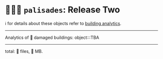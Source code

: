 # 🧑🏽‍🚒 `palisades`: Release Two

ℹ️ for details about these objects refer to [building analytics](./building-analysis.md).

---

Analytics of 🚧 damaged buildings: 
object:::TBA


---

total: 🚧 files, 🚧 MB.